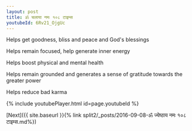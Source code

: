 ```yaml
---
layout: post
title: ॐ चलाया नमः १०८ टाइम्स
youtubeId: 6Rv21_OjgUc
---
```

 
 
Helps get goodness, bliss and peace and God's blessings
 
Helps remain focused, help generate inner energy 
 
Helps boost physical and mental health 
 
Helps remain grounded and generates a sense of gratitude towards the greater power 
 
Helps reduce bad karma
 
 
 
 


{% include youtubePlayer.html id=page.youtubeId %}
 
[Next]({{ site.baseurl }}{% link  split2/_posts/2016-09-08-ॐ ज्येष्ठाय नमः १०८ टाइम्स.md%})
 
